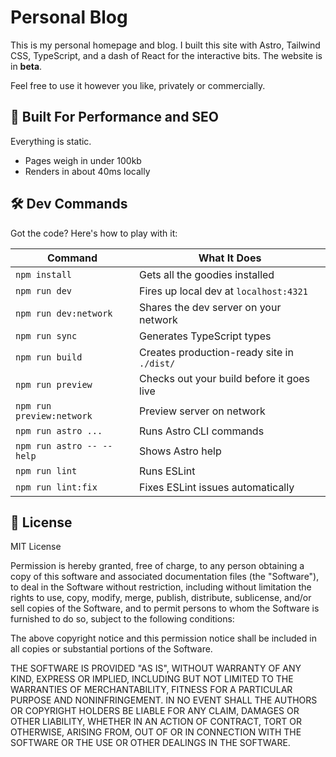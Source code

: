 # Personal Blog

This is my personal homepage and blog. I built this site with Astro, Tailwind CSS, TypeScript, and a dash of React for the interactive bits. The website is in **beta**.

Feel free to use it however you like, privately or commercially.

## 🚀 Built For Performance and SEO

Everything is static.

- Pages weigh in under 100kb
- Renders in about 40ms locally

## 🛠️ Dev Commands

Got the code? Here's how to play with it:

| Command                   | What It Does                               |
| ------------------------- | ------------------------------------------ |
| `npm install`             | Gets all the goodies installed             |
| `npm run dev`             | Fires up local dev at `localhost:4321`     |
| `npm run dev:network`     | Shares the dev server on your network      |
| `npm run sync`            | Generates TypeScript types                 |
| `npm run build`           | Creates production-ready site in `./dist/` |
| `npm run preview`         | Checks out your build before it goes live  |
| `npm run preview:network` | Preview server on network                  |
| `npm run astro ...`       | Runs Astro CLI commands                    |
| `npm run astro -- --help` | Shows Astro help                           |
| `npm run lint`            | Runs ESLint                                |
| `npm run lint:fix`        | Fixes ESLint issues automatically          |

## 📜 License

MIT License

Permission is hereby granted, free of charge, to any person obtaining a copy
of this software and associated documentation files (the "Software"), to deal
in the Software without restriction, including without limitation the rights
to use, copy, modify, merge, publish, distribute, sublicense, and/or sell
copies of the Software, and to permit persons to whom the Software is
furnished to do so, subject to the following conditions:

The above copyright notice and this permission notice shall be included in all
copies or substantial portions of the Software.

THE SOFTWARE IS PROVIDED "AS IS", WITHOUT WARRANTY OF ANY KIND, EXPRESS OR
IMPLIED, INCLUDING BUT NOT LIMITED TO THE WARRANTIES OF MERCHANTABILITY,
FITNESS FOR A PARTICULAR PURPOSE AND NONINFRINGEMENT. IN NO EVENT SHALL THE
AUTHORS OR COPYRIGHT HOLDERS BE LIABLE FOR ANY CLAIM, DAMAGES OR OTHER
LIABILITY, WHETHER IN AN ACTION OF CONTRACT, TORT OR OTHERWISE, ARISING FROM,
OUT OF OR IN CONNECTION WITH THE SOFTWARE OR THE USE OR OTHER DEALINGS IN THE
SOFTWARE.
